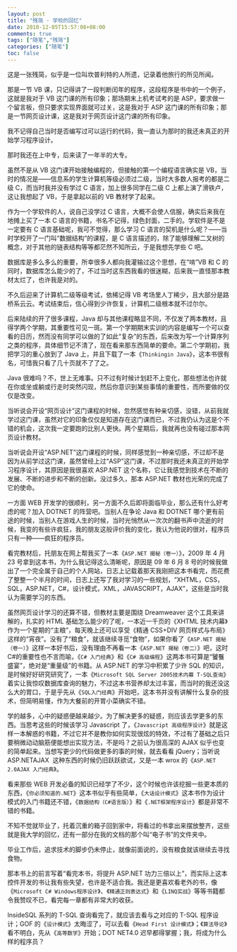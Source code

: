 ```yaml
---
layout: post
title: "残简 · 学校的回忆"
date: 2010-12-05T15:57:08+08:00
comments: true
tags: ["随笔","残简"]
categories: ["随笔"]
toc: false
---
```


这是一张残简，似乎是一位叫坎普利特的人所遗，记录着他旅行的所见所闻。

那是一节 VB 课，只记得讲了一段判断闰年的程序，这段程序是书中的一个例子，这就是我对于 VB 这门课的所有印象；那场期末上机考试考的是 ASP，要求做一个留言板，但只要求实现界面就可过关，这是我对于 ASP 这门课的所有印象；那是一节网页设计课，这是我对于网页设计这门课的所有印象。

我不记得自己当时是否编写过可以运行的代码，我一直认为那时的我还未真正的开始学习程序设计。

那时我还在上中专，后来读了一年半的大专。

虽然不是从 VB 这门课开始接触编程的，但接触的第一个编程语言确实是 VB，当时的情况是——信息系的学生计算机等级必须过二级，当时大多数人报考的都是二级 C，而当时我并没有学过 C 语言，加上很多同学在二级 C 上都上演了滑铁卢，这让我想起了 VB，于是拿起以前的 VB 教材学了起来。

作为一个学软件的人，说自己没学过 C 语言，大概不会使人信服，确实后来我在地摊上买了一本 C 语言的书籍，书名不记得，绿色封面，二手的。学软件是不是一定要有 C 语言基础呢，我可不觉得，那么学习 C 语言的契机是什么呢？——当时学校开了一门叫“数据结构”的课程，是 C 语言描述的，除了能够理解二叉树的概念，对于其他的链表结构等等都茫然不知所云，于是我想先学些 C 吧。

数据库是多么多么的重要，所幸很多人都向我灌输过这个思想，在“啃”VB 和 C 的同时，数据库怎么能少的了，不过当时这东西我看的很迷糊，后来我一直怪那本教材太烂了，也许我是对的。

不久后迎来了计算机二级等级考试，依稀记得 VB 考场里人丁稀少，且大部分是路桥系云云。考试结束后，信心得到少许恢复，计算机二级根本就不过尔尔。

后来陆续的开了很多课程，Java 却与其他课程略显不同，不仅发了两本教材，且得学两个学期，其重要性可见一斑。第一个学期期末实训的内容是编写一个可以查看的日历，然而没有同学可以做的了如此“复杂”的东西，后来改为写一个计算序列之类的程序，具体细节记不清了，现在看来那东西简单的要命。第二个学期初，我把学习的重心放到了 Java 上，并且下载了一本《`Thinkingin Java`》，这本书很有名，可惜我只看了几十页就不了了之。

Java 很难吗？不，世上无难事。只不过有时候计划赶不上变化，那些想法也许就在你或坐或躺或行走时突然闪现，然后你意识到某些事情的重要性，而所要做的仅仅是改变。

当听说会开设“网页设计”这门课程的时候，忽然感觉有种亲切感，没错，从前我就学过这门课，虽然对它的印象仅仅是知道存在这门课而已，不过我仍认为这是个不错的机会，这次我一定要跑的比别人更快。两个星期后，我就再也没有碰过那本网页设计教材。

当听说会开设“ASP.NET”这门课程的时候，同样感觉到一种亲切感，不过却不是因为从前学过这门课，虽然曾经上过“ASP”这门课，不过那时我还未真正的开始学习程序设计，其原因是我很喜欢 ASP.NET 这个名称，它让我感觉到技术在不断的发展、不断的进步和不断的创新。没过多久，那本 ASP.NET 教材也光荣的完成了它的使命。

一方面 WEB 开发学的很顺利，另一方面不久后即将面临毕业，那么还有什么好考虑的呢？加入 DOTNET 的阵营吧。当别人在争论 Java 和 DOTNET 哪个更有前途的时候，当别人在游戏人生的时候，当时光悄然从一次次的翻书声中流逝的时候，我变的有些许疯狂，我的朋友这般评价我的变化，我认为他说的很对，程序员只有一种——疯狂的程序员。

看完教材后，托朋友在网上帮我买了一本《`ASP.NET 揭秘（卷一）`》，2009 年 4 月 23 号拿到这本书，为什么我记得这么清晰呢，原因是 09 年 6 月 8 号的时候我做出了一个完全属于自己的个人网站，日志上记载着那天我刚把这本书看完，而花费了整整一个半月的时间，日志上还写了我对学习的一些规划，“XHTML，CSS，SQL，ASP.NET，C#，设计模式，XML，JAVASCRIPT，AJAX”，这些是当时我认为需要学习的东西。

虽然网页设计学习的还算不错，但教材主要是围绕 Dreamweaver 这个工具来讲解的，扎实的 HTML 基础怎么能少的了呢，一本近一千页的《XHTML 技术内幕》作为一个星期的“主粮”，每天晚上还可以享受《精通 CSS+DIV 网页样式与布局》这样的“宵夜”。没有了“粮食”，就该继续寻觅“食物”，如果你看了《`ASP.NET 揭秘（卷一）`》这样一本好书后，没有理由不再看一本《`ASP.NET 揭秘（卷二）`》吧，这时 C#的重要性也不言而喻，《`C# 入门经典`》和《`C# 高级编程`》这两本书可算是“饕餮盛宴”，绝对是“重量级”的书籍。从 ASP.NET 的学习中积累了少许 SQL 的知识，是时候好好研究研究了，一本《`Microsoft SQL Server 2005技术内幕 T-SQL查询`》着实让我惊叹数据库查询的魅力，不过这本书营养却太过丰富，而当时的我还没这么大的胃口，于是乎先从《`SQL入门经典`》开始吧，这本书并没有讲解什么复杂的技术，但简明易懂，作为大餐前的开胃小菜确实不错。

学的越多，心中的疑惑便越来越少。为了解决更多的疑惑，则应该去学更多的东西。当思考这些的时候该学习 Javascript 了，《`Javascript 高级程序设计`》就是这样一本解惑的书籍，不过它并不是教你如何实现很炫的特效，不过有了基础之后只要稍微动动脑筋便能想出实现方法，不是吗？之前认为很高深的 AJAX 似乎也变的简单起来。当想写更少的代码做更多的事的时候，就去看看 jQuery；当听说 ASP.NETAJAX  这种东西的时候仍旧跃跃欲试，又是一本 wrox 的《`ASP.NET 2.0AJAX 入门经典`》。

看来那些 WEB 开发必备的知识已经学了不少，这个时候也许该挖掘一些更本质的东西，《`你必须知道的.NET`》这本书似乎有些简单，《`大话设计模式`》这本书作为设计模式的入门书籍还不错，《`数据结构（C#语言版）`》和《`.NET框架程序设计`》都是非常不错的书籍。

不知不觉就毕业了，托着沉重的箱子回到家中，将看过的书拿出来摆放整齐，这些就是我大学的回忆，还有一部分在我的文档的那个叫“电子书”的文件夹中。

毕业工作后，追求技术的脚步仍未停止，就像前面说的，没有粮食就该继续去寻找食物。

那本书上的前言写着“看完本书，将提升 ASP.NET 功力三倍以上”，而实际上这本控件开发的书让我有些失望，也许是不适合我。我还是更喜欢看老外的书，像《`Microsoft C# Windows程序设计`》、《`精通正则表达式`》和《`LINQ实战`》等等书籍都令我赞叹不已，看完每一章都有非常大的收获。

InsideSQL 系列的 T-SQL 查询看完了，就应该去看与之对应的 T-SQL 程序设计；GOF 的《`设计模式`》太晦涩了，可以去看《`Head First 设计模式`》；《`算法导论`》看不明白，先从《`高等数学`》开始；DOT NET4.0 迟早都得掌握；我，将成为什么样的程序员？
